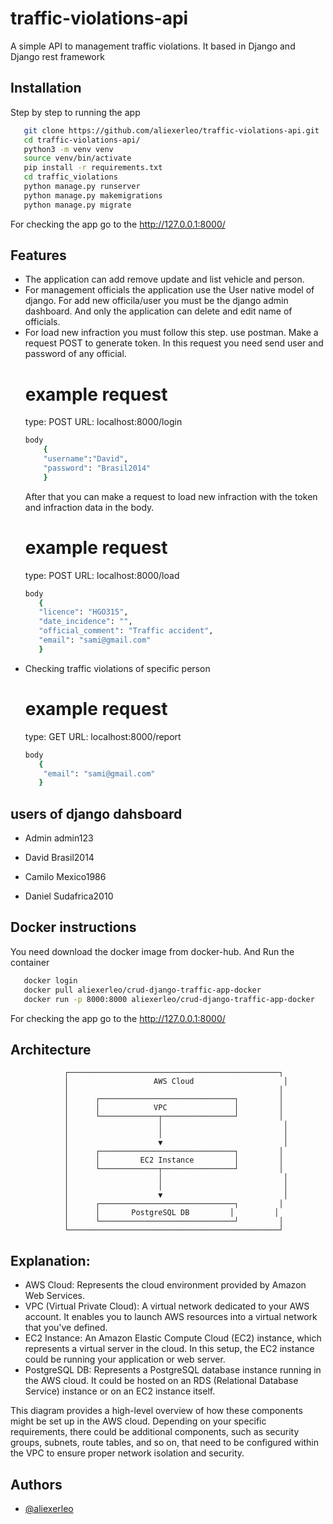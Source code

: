 # traffic-violations-api
A simple API to management traffic violations. It based in Django and Django rest framework

## Installation
Step by step to running the app

```bash
   git clone https://github.com/aliexerleo/traffic-violations-api.git
   cd traffic-violations-api/
   python3 -m venv venv
   source venv/bin/activate
   pip install -r requirements.txt
   cd traffic_violations
   python manage.py runserver
   python manage.py makemigrations
   python manage.py migrate
```
For checking the app go to the http://127.0.0.1:8000/

## Features

- The application can add remove update and list vehicle and person.
- For management officials the application use the User native model of django. For add new officila/user you must be the django admin dashboard. And only the application can delete and edit name of officials.
- For load new infraction you must follow this step.
    use postman.
    Make a request POST to generate token. In this request you need send user and password of any official.
    # example request 
    type: 
    POST
    URL:
    localhost:8000/login
    ```bash
    body
        {
        "username":"David",
        "password": "Brasil2014"
        }
    ```
    After that you can make a request to load new infraction with the token and infraction data in the body.
    # example request
    type: 
    POST
    URL:
    localhost:8000/load 
     ```bash
     body
        {
        "licence": "HGO315",
        "date_incidence": "",
        "official_comment": "Traffic accident",
        "email": "sami@gmail.com"
        }
    ```
- Checking traffic violations of specific person
    # example request 
    type: 
    GET
    URL:
    localhost:8000/report
    ```bash
    body
       {
        "email": "sami@gmail.com"
       }
    ```

## users of django dahsboard

- Admin
admin123

- David
Brasil2014

- Camilo
Mexico1986

- Daniel
Sudafrica2010

## Docker instructions

You need download the docker image from docker-hub. And Run the container
```bash
   docker login
   docker pull aliexerleo/crud-django-traffic-app-docker
   docker run -p 8000:8000 aliexerleo/crud-django-traffic-app-docker
```
For checking the app go to the http://127.0.0.1:8000/

## Architecture

                ┌───────────────────────────────────────────────┐
                │                   AWS Cloud                    │
                │                                               │
                │      ┌──────────────────────────────┐         │
                │      │            VPC               │         │
                │      └─────────────┬────────────────┘         │
                │                    │                           │
                │                    │                           │
                │                    ▼                           │
                │      ┌──────────────────────────────┐         │
                │      │         EC2 Instance         │         │
                │      └─────────────┬────────────────┘         │
                │                    │                           │
                │                    │                           │
                │                    ▼                           │
                │      ┌──────────────────────────────┐         │
                │      │       PostgreSQL DB         │         │
                │      └──────────────────────────────┘         │
                └───────────────────────────────────────────────┘


## Explanation:

- AWS Cloud: Represents the cloud environment provided by Amazon Web Services.
- VPC (Virtual Private Cloud): A virtual network dedicated to your AWS account. It enables you to launch AWS resources into a virtual network that you've defined.
- EC2 Instance: An Amazon Elastic Compute Cloud (EC2) instance, which represents a virtual server in the cloud. In this setup, the EC2 instance could be running your application or web server.
- PostgreSQL DB: Represents a PostgreSQL database instance running in the AWS cloud. It could be hosted on an RDS (Relational Database Service) instance or on an EC2 instance itself.

This diagram provides a high-level overview of how these components might be set up in the AWS cloud. Depending on your specific requirements, there could be additional components, such as security groups, subnets, route tables, and so on, that need to be configured within the VPC to ensure proper network isolation and security.

## Authors

- [@aliexerleo](https://github.com/aliexerleo/)
